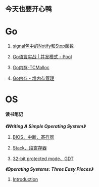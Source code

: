 ## 今天也要开心鸭

# Go 
1. [signal包中的Notify和Stop函数](https://quiteee.github.io/go/signal)

2. [Go语言实战 | 并发模式 - Pool](https://quiteee.github.io/go/pool)

3. [Go内存-TCMalloc](https://quiteee.github.io/go/tcmalloc)

4. [Go内存 - 堆内存管理](https://quiteee.github.io/go/heap)

# OS

#### **读书笔记**

***《Writing A Simple Operating System》***

1. [BIOS、中断、寄存器](https://quiteee.github.io/os/WritingASimpleOperatingSystem-1)

2. [Stack、段寄存器](https://quiteee.github.io/os/WritingASimpleOperatingSystem-2)

3. [32-bit protected mode、GDT](https://quiteee.github.io/os/WritingASimpleOperatingSystem-3)

***《Operating Systems: Three Easy Pieces》***

1. [Introduction](https://quiteee.github.io/os/OperatingSystemsThreeEasyPieces-1)